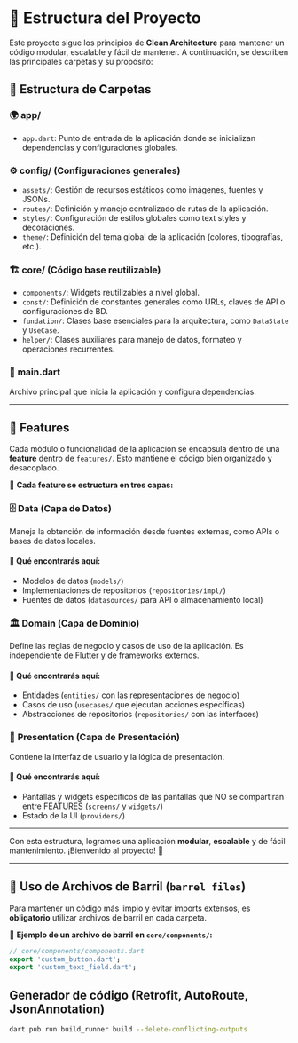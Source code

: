 # 📌 Estructura del Proyecto

Este proyecto sigue los principios de **Clean Architecture** para mantener un código modular, escalable y fácil de mantener. A continuación, se describen las principales carpetas y su propósito:

## 📂 **Estructura de Carpetas**

### 🌍 **app/**

- `app.dart`: Punto de entrada de la aplicación donde se inicializan dependencias y configuraciones globales.

### ⚙️ **config/** (Configuraciones generales)

- `assets/`: Gestión de recursos estáticos como imágenes, fuentes y JSONs.
- `routes/`: Definición y manejo centralizado de rutas de la aplicación.
- `styles/`: Configuración de estilos globales como text styles y decoraciones.
- `theme/`: Definición del tema global de la aplicación (colores, tipografías, etc.).

### 🏗️ **core/** (Código base reutilizable)

- `components/`: Widgets reutilizables a nivel global.
- `const/`: Definición de constantes generales como URLs, claves de API o configuraciones de BD.
- `fundation/`: Clases base esenciales para la arquitectura, como `DataState` y `UseCase`.
- `helper/`: Clases auxiliares para manejo de datos, formateo y operaciones recurrentes.

### 📌 **main.dart**

Archivo principal que inicia la aplicación y configura dependencias.

---

## 🚀 **Features**

Cada módulo o funcionalidad de la aplicación se encapsula dentro de una **feature** dentro de `features/`. Esto mantiene el código bien organizado y desacoplado.

📌 **Cada feature se estructura en tres capas:**

### 🗄️ **Data** (Capa de Datos)

Maneja la obtención de información desde fuentes externas, como APIs o bases de datos locales.

#### 🔹 Qué encontrarás aquí:

- Modelos de datos (`models/`)
- Implementaciones de repositorios (`repositories/impl/`)
- Fuentes de datos (`datasources/` para API o almacenamiento local)

### 🏛️ **Domain** (Capa de Dominio)

Define las reglas de negocio y casos de uso de la aplicación. Es independiente de Flutter y de frameworks externos.

#### 🔹 Qué encontrarás aquí:

- Entidades (`entities/` con las representaciones de negocio)
- Casos de uso (`usecases/` que ejecutan acciones específicas)
- Abstracciones de repositorios (`repositories/` con las interfaces)

### 🎨 **Presentation** (Capa de Presentación)

Contiene la interfaz de usuario y la lógica de presentación.

#### 🔹 Qué encontrarás aquí:

- Pantallas y widgets especificos de las pantallas que NO se compartiran entre FEATURES (`screens/` y `widgets/`)
- Estado de la UI (`providers/`)

---

Con esta estructura, logramos una aplicación **modular**, **escalable** y de fácil mantenimiento. ¡Bienvenido al proyecto! 🚀

---

## 📜 **Uso de Archivos de Barril (`barrel files`)**

Para mantener un código más limpio y evitar imports extensos, es **obligatorio** utilizar archivos de barril en cada carpeta.

🔹 **Ejemplo de un archivo de barril en `core/components/`:**

```dart
// core/components/components.dart
export 'custom_button.dart';
export 'custom_text_field.dart';
```

## Generador de código (Retrofit, AutoRoute, JsonAnnotation)

```bash
dart pub run build_runner build --delete-conflicting-outputs
```